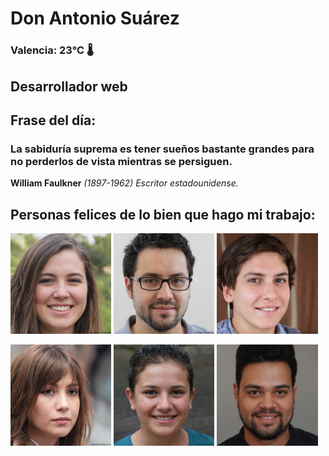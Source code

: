 # Don Antonio Suárez
### Valencia:  23°C 🌡️
## Desarrollador web
## Frase del día:
<!-- START QUOTE -->
### La sabiduría suprema es tener sueños bastante grandes para no perderlos de vista mientras se persiguen.
**William Faulkner** *(1897-1962) Escritor estadounidense.*
<!-- END QUOTE -->






## Personas felices de lo bien que hago mi trabajo:

<p float="left">
  <img src="src/image_0.png" width="32%" />
  <img src="src/image_1.png" width="32%" /> 
  <img src="src/image_2.png" width="32%" />
</p>
<p float="left">
  <img src="src/image_3.png" width="32%" />
  <img src="src/image_4.png" width="32%" /> 
  <img src="src/image_5.png" width="32%" />
</p>